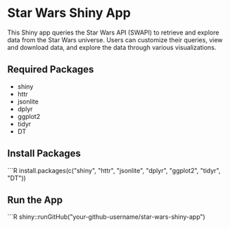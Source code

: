 # Star Wars Shiny App

This Shiny app queries the Star Wars API (SWAPI) to retrieve and explore data from the Star Wars universe. Users can customize their queries, view and download data, and explore the data through various visualizations.

## Required Packages

-   shiny
-   httr
-   jsonlite
-   dplyr
-   ggplot2
-   tidyr
-   DT

## Install Packages

\`\`\`R install.packages(c("shiny", "httr", "jsonlite", "dplyr", "ggplot2", "tidyr", "DT"))

## Run the App

\`\`\`R shiny::runGitHub("your-github-username/star-wars-shiny-app")
